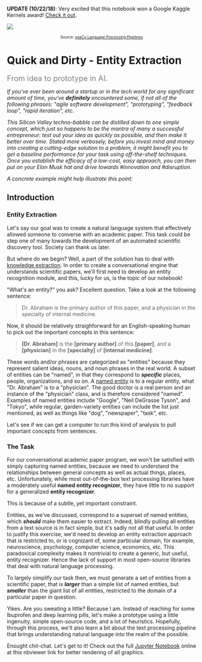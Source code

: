 <strong>UPDATE (10/22/18)</strong>: Very excited that this notebook won a Google Kaggle Kernels award! [Check it out](https://www.kaggle.com/general/37924#391409).<br>

<img src='https://spacy.io/assets/img/pipeline.svg'><center><span style="font-size:10px;">Source: <a href="https://spacy.io/usage/processing-pipelines">spaCy Language Processing Pipelines</a></span></center>

# Quick and Dirty - Entity Extraction

<span style="color:gray;font-size:20px;">From idea to prototype in AI.</span>

<em>If you've ever been around a startup or in the tech world for any significant amount of time, you've <strong>definitely</strong> encountered some, if not all of the following phrases: "agile software development", "prototyping", "feedback loop", "rapid iteration", etc.</em>

<em>This Silicon Valley techno-babble can be distilled down to one simple concept, which just so happens to be the mantra of many a successful entrepreneur: test out your idea as quickly as possible, and then make it better over time. Stated more verbosely, before you invest mind and money into creating a cutting-edge solution to a problem, it might benefit you to get a baseline performance for your task using off-the-shelf techniques. Once you establish the efficacy of a low-cost, easy approach, you can then put on your Elon Musk hat and drive towards #innovation and #disruption.</em> 

<em>A concrete example might help illustrate this point:</em>

## Introduction

### Entity Extraction

Let's say our goal was to create a natural language system that effectively allowed someone to converse with an academic paper. This task could be step one of many towards the development of an automated scientific discovery tool. Society can thank us later. 

But where do we begin? Well, a part of the solution has to deal with [knowledge extraction](https://en.wikipedia.org/wiki/Knowledge_extraction). In order to create a conversational engine that understands scientific papers, we'll first need to develop an entity recognition module, and this, lucky for us, is the topic of our notebook! 

"What's an entity?" you ask? Excellent question. Take a look at the following sentence:

> Dr. Abraham is the primary author of this paper, and a physician in the specialty of internal medicine.

Now, it should be relatively straighforward for an English-speaking human to pick out the important concepts in this sentence:

> **[Dr. Abraham]** is the **[primary author]** of this **[paper]**, and a **[physician]** in the **[specialty]** of **[internal medicine]**.

These words and/or phrases are categorized as "entities" because they represent salient ideas, nouns, and noun phrases in the real world. A subset of entities can be "named", in that they correspond to <strong><em>specific</em></strong> places, people, organizations, and so on. A [named entity](https://en.wikipedia.org/wiki/Named_entity) is to a regular entity, what "Dr. Abraham" is to a "physician". The good doctor is a real person and an instance of the "physician" class, and is therefore considered "named". Examples of named entities include "Google", "Neil DeGrasse Tyson", and "Tokyo", while regular, garden-variety entities can include the list just mentioned, as well as things like "dog", "newspaper", "task", etc.

Let's see if we can get a computer to run this kind of analysis to pull important concepts from sentences. 

### The Task

For our conversational academic paper program, we won't be satisfied with simply capturing named entities, because we need to understand the relationships between general concepts as well as actual things, places, etc. Unfortunately, while most out-of-the-box text processing libraries have a moderately useful <strong>named entity recognizer</strong>, they have little to no support for a generalized <strong>entity recognizer</strong>. 

This is because of a subtle, yet important constraint. 

Entities, as we've discussed, correspond to a superset of named entities, which <strong><em>should</em></strong> make them easier to extract. Indeed, blindly pulling all entities from a text source is in fact simple, but it's sadly not all that useful. In order to justify this exercise, we'd need to develop an entity extraction approach that is restricted to, or is cognizant of, some particular domain, for example, neuroscience, psychology, computer science, economics, etc. This paradoxical complexity makes it nontrivial to create a generic, but useful, entity recognizer. Hence the lack of support in most open-source libraries that deal with natural language processing. 

To largely simplify our task then, we must generate a set of entities from a scientific paper, that is <strong><em>larger</em></strong> than a simple list of named entities, but <strong><em>smaller</em></strong> than the giant list of all entities, restricted to the domain of a particular paper in question. 

Yikes. Are you sweating a little? Because I am. Instead of reaching for some Ibuprofen and deep learning pills, let's make a prototype using a little ingenuity, simple open-source code, and a lot of heuristics. Hopefully, through this process, we'll also learn a bit about the text processing pipeline that brings understanding natural language into the realm of the possible. 

Enought chit-chat. Let's get to it! Check out the full [Jupyter Notebook](https://nbviewer.jupyter.org/github/SudoSharma/entity_extraction/blob/master/entity_extraction.ipynb) online at this nbviewer link for better rendering of all graphics.

